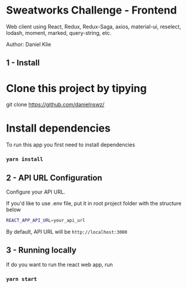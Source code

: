 # Sweatworks Challenge - Frontend

Web client using React, Redux, Redux-Saga, axios, material-ui, reselect, lodash, moment, marked, query-string, etc.

Author: Daniel Klie

<!-- [Visit app deployed on AWS Amplify](https://master.d1ex534y3v53v6.amplifyapp.com/) -->

## 1 - Install

# Clone this project by tipying

git clone https://github.com/danielnswz/

# Install dependencies

To run this app you first need to install dependencies

### `yarn install`

## 2 - API URL Configuration

Configure your API URL.

If you'd like to use .env file, put it in root project folder with the structure below

```bash
REACT_APP_API_URL=your_api_url
```

By default, API URL will be `http://localhost:3000`

## 3 - Running locally

If do you want to run the react web app, run

### `yarn start`
